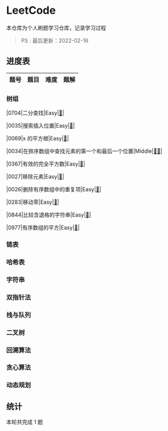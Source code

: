 # LeetCode

本仓库为个人刷题学习仓库，记录学习过程
> PS : 最后更新：2022-02-16

## 进度表

|题号|题目|难度|题解|
|:-:|----|----|:-:|

### 树组

|0704|二分查找|Easy|[🎉](https://github.com/huanghuiqiang/Algorithm/blob/main/TS/0704E-BinarySearch.ts)|

|0035|搜索插入位置|Easy|[🎉](https://github.com/huanghuiqiang/Algorithm/blob/main/TS/0035E-SearchInsertPosition.ts)|

|0069|x 的平方根|Easy|[🎉](https://github.com/huanghuiqiang/Algorithm/blob/main/TS/0069E-Sqrt(x).ts)|

|0034|在排序数组中查找元素的第一个和最后一个位置|Middle|[🎉🎉](https://github.com/huanghuiqiang/Algorithm/blob/main/TS/0034M-Find-First-and-Last-Position-of-Element-in-Sorted-Array.ts)|

|0367|有效的完全平方数|Easy|[🎉](https://github.com/huanghuiqiang/Algorithm/blob/main/TS/0367M-ValidPerfectSquare.ts)|

|0027|移除元素|Easy|[🎉](https://github.com/huanghuiqiang/Algorithm/blob/main/TS/0027-removeElement.ts)|

|0026|删除有序数组中的重复项|Easy|[🎉](https://github.com/huanghuiqiang/Algorithm/blob/main/TS/0026-removeDuplicates.ts)|

|0283|移动零|Easy|[🎉](https://github.com/huanghuiqiang/Algorithm/blob/main/TS/0283-moveZeroes.ts)|

|0844|比较含退格的字符串|Easy|[🎉](https://github.com/huanghuiqiang/Algorithm/blob/main/TS/0844-backspaceCompare.ts)|

|0977|有序数组的平方|Easy|[🎉](https://github.com/huanghuiqiang/Algorithm/blob/main/TS/0977-sortedSquares.ts)|



### 链表

### 哈希表

### 字符串

### 双指针法

### 栈与队列

### 二叉树

### 回溯算法

### 贪心算法

### 动态规划

## 统计

本轮共完成 1 题
